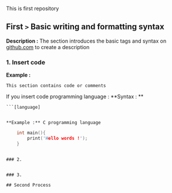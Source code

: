 This is first repository 


## First `>` Basic writing and formatting syntax 
**Description :** The section introduces the basic tags and syntax on [github.com](https//:github.com) to create a description 

### 1. Insert code 
**Example :**
```
This section contains code or comments
```
If you insert code programming language :
**Syntax : **  
```
```[language]
```
```\

**Example :** C programming language
```
```C
	int main(){
		print('Hello words !');
	}
```
```\

### 2. 


### 3. 

## Second Process
